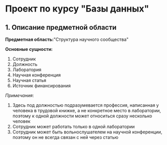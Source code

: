 # Проект по курсу "Базы данных"

## 1. Описание предметной области

**Предметная область:**"Структура научного сообщества"

**Основные сущности:**
1. Сотрудник
2. Должность
3. Лаборатория
4. Научная конференция
5. Научная статья
6. Источник финансирования

_Примечания_:
1. Здесь под должностью подразумевается профессия, написанная у человека в трудовой книжке, а не конкретное место в лаборатории, поэтому к одной должности может относиться сразу несколько человек
2. Сотрудник может работать только в одной лаборатории
3. Сотрудник может быть вольнослушателем на научной конференции, поэтому он не всегда связан с ней через статью
